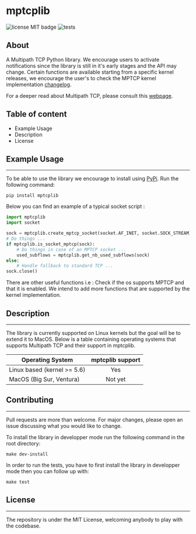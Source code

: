 # mptcplib
![license MIT badge](https://badgen.net/badge/license/MIT/blue)
![tests](https://github.com/mptcp-apps/mptcplib/actions/workflows/tests.yaml/badge.svg)

## About
A Multipath TCP Python library. We encourage users to activate notifications since the library is still in it's early stages and the API may change. Certain functions are available starting from a specific kernel releases, we encourage the user's to check the MPTCP kernel implementation [changelog](https://github.com/multipath-tcp/mptcp_net-next/wiki#changelog).

For a deeper read about Multipath TCP, please consult this [webpage](https://obonaventure.github.io/mmtp-book/).

## Table of content

- Example Usage
- Description
- License

## Example Usage
---
To be able to use the library we encourage to install using [PyPi](https://pypi.org/). Run the following command:
 
```
pip install mptcplib
```
 
Below you can find an example of a typical socket script :
```Python
import mptcplib
import socket 

sock = mptcplib.create_mptcp_socket(socket.AF_INET, socket.SOCK_STREAM):
# Do things ...
if mptcplib.is_socket_mptcp(sock):
    # Do things in case of an MPTCP socket ...
    used_subflows = mptcplib.get_nb_used_subflows(sock)
else:
    # Handle fallback to standard TCP ...
sock.close()
```
 
There are other useful functions i.e : Check if the os supports MPTCP and that it is enabled. We intend to add more functions that are supported by the kernel implementation. 

## Description
---
The library is currently supported on Linux kernels but the goal will be to extend it to MacOS. Below is a table containing operating systems that supports Multipath TCP and their support in mptcplib.

| Operating System | mptcplib support | 
| ----------- | :-----------: |
| Linux based (kernel >= 5.6) | Yes | 
| MacOS (Big Sur, Ventura) | Not yet |

## Contributing
---
Pull requests are more than welcome. For major changes, please open an issue discussing what you would like to change.

To install the library in developper mode run the following command in the root directory:
 
```
make dev-install
```
 
In order to run the tests, you have to first install the library in developper mode then you can follow up with:
 
```
make test
```
## License
---
The repository is under the MIT License, welcoming anybody to play with the codebase.